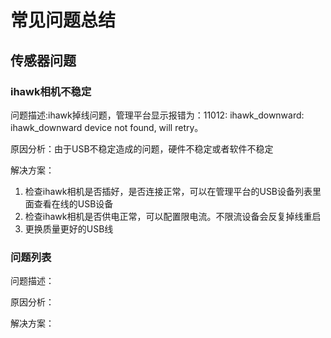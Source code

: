# 常见问题总结

## 传感器问题

### ihawk相机不稳定

问题描述:ihawk掉线问题，管理平台显示报错为：11012: ihawk_downward: ihawk_downward device not found, will retry。

原因分析：由于USB不稳定造成的问题，硬件不稳定或者软件不稳定

解决方案：
1. 检查ihawk相机是否插好，是否连接正常，可以在管理平台的USB设备列表里面查看在线的USB设备
2. 检查ihawk相机是否供电正常，可以配置限电流。不限流设备会反复掉线重启
3. 更换质量更好的USB线

### 问题列表

问题描述：

原因分析：

解决方案：